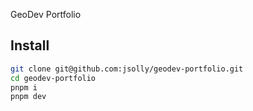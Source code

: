 GeoDev Portfolio

## Install
```sh
git clone git@github.com:jsolly/geodev-portfolio.git
cd geodev-portfolio
pnpm i
pnpm dev
```
